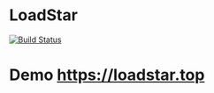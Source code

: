 # LoadStar
[![Build Status](https://travis-ci.com/cielqian/LoadStar.svg?branch=master)](https://travis-ci.com/cielqian/LoadStar)
# Demo https://loadstar.top

